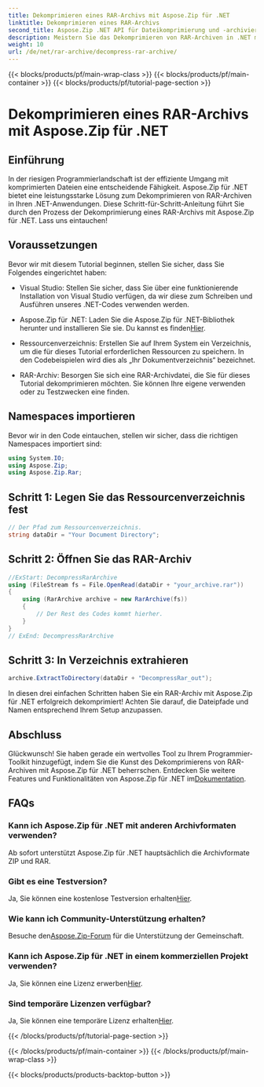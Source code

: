 ```yaml
---
title: Dekomprimieren eines RAR-Archivs mit Aspose.Zip für .NET
linktitle: Dekomprimieren eines RAR-Archivs
second_title: Aspose.Zip .NET API für Dateikomprimierung und -archivierung
description: Meistern Sie das Dekomprimieren von RAR-Archiven in .NET mit Aspose.Zip. Schritt-für-Schritt-Anleitung für eine effiziente Dateiverwaltung. Jetzt downloaden!
weight: 10
url: /de/net/rar-archive/decompress-rar-archive/
---
```


{{< blocks/products/pf/main-wrap-class >}}
{{< blocks/products/pf/main-container >}}
{{< blocks/products/pf/tutorial-page-section >}}

# Dekomprimieren eines RAR-Archivs mit Aspose.Zip für .NET


## Einführung

In der riesigen Programmierlandschaft ist der effiziente Umgang mit komprimierten Dateien eine entscheidende Fähigkeit. Aspose.Zip für .NET bietet eine leistungsstarke Lösung zum Dekomprimieren von RAR-Archiven in Ihren .NET-Anwendungen. Diese Schritt-für-Schritt-Anleitung führt Sie durch den Prozess der Dekomprimierung eines RAR-Archivs mit Aspose.Zip für .NET. Lass uns eintauchen!

## Voraussetzungen

Bevor wir mit diesem Tutorial beginnen, stellen Sie sicher, dass Sie Folgendes eingerichtet haben:

- Visual Studio: Stellen Sie sicher, dass Sie über eine funktionierende Installation von Visual Studio verfügen, da wir diese zum Schreiben und Ausführen unseres .NET-Codes verwenden werden.

-  Aspose.Zip für .NET: Laden Sie die Aspose.Zip für .NET-Bibliothek herunter und installieren Sie sie. Du kannst es finden[Hier](https://releases.aspose.com/zip/net/).

- Ressourcenverzeichnis: Erstellen Sie auf Ihrem System ein Verzeichnis, um die für dieses Tutorial erforderlichen Ressourcen zu speichern. In den Codebeispielen wird dies als „Ihr Dokumentverzeichnis“ bezeichnet.

- RAR-Archiv: Besorgen Sie sich eine RAR-Archivdatei, die Sie für dieses Tutorial dekomprimieren möchten. Sie können Ihre eigene verwenden oder zu Testzwecken eine finden.

## Namespaces importieren

Bevor wir in den Code eintauchen, stellen wir sicher, dass die richtigen Namespaces importiert sind:

```csharp
using System.IO;
using Aspose.Zip;
using Aspose.Zip.Rar;
```

## Schritt 1: Legen Sie das Ressourcenverzeichnis fest

```csharp
// Der Pfad zum Ressourcenverzeichnis.
string dataDir = "Your Document Directory";
```

## Schritt 2: Öffnen Sie das RAR-Archiv

```csharp
//ExStart: DecompressRarArchive
using (FileStream fs = File.OpenRead(dataDir + "your_archive.rar"))
{
    using (RarArchive archive = new RarArchive(fs))
    {
        // Der Rest des Codes kommt hierher.
    }
}
// ExEnd: DecompressRarArchive
```

## Schritt 3: In Verzeichnis extrahieren

```csharp
archive.ExtractToDirectory(dataDir + "DecompressRar_out");
```

In diesen drei einfachen Schritten haben Sie ein RAR-Archiv mit Aspose.Zip für .NET erfolgreich dekomprimiert! Achten Sie darauf, die Dateipfade und Namen entsprechend Ihrem Setup anzupassen.

## Abschluss

 Glückwunsch! Sie haben gerade ein wertvolles Tool zu Ihrem Programmier-Toolkit hinzugefügt, indem Sie die Kunst des Dekomprimierens von RAR-Archiven mit Aspose.Zip für .NET beherrschen. Entdecken Sie weitere Features und Funktionalitäten von Aspose.Zip für .NET im[Dokumentation](https://reference.aspose.com/zip/net/).

## FAQs

### Kann ich Aspose.Zip für .NET mit anderen Archivformaten verwenden?
Ab sofort unterstützt Aspose.Zip für .NET hauptsächlich die Archivformate ZIP und RAR.

### Gibt es eine Testversion?
 Ja, Sie können eine kostenlose Testversion erhalten[Hier](https://releases.aspose.com/).

### Wie kann ich Community-Unterstützung erhalten?
 Besuche den[Aspose.Zip-Forum](https://forum.aspose.com/c/zip/37) für die Unterstützung der Gemeinschaft.

### Kann ich Aspose.Zip für .NET in einem kommerziellen Projekt verwenden?
 Ja, Sie können eine Lizenz erwerben[Hier](https://purchase.aspose.com/buy).

### Sind temporäre Lizenzen verfügbar?
 Ja, Sie können eine temporäre Lizenz erhalten[Hier](https://purchase.aspose.com/temporary-license/).

{{< /blocks/products/pf/tutorial-page-section >}}

{{< /blocks/products/pf/main-container >}}
{{< /blocks/products/pf/main-wrap-class >}}

{{< blocks/products/products-backtop-button >}}
